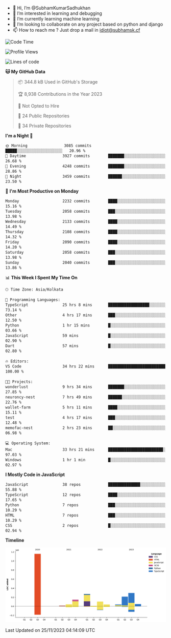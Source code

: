 - 👋 Hi, I’m @SubhamKumarSadhukhan
- 👀 I’m interested in learning and debugging
- 🌱 I’m currently learning machine learning
- 💞️ I’m looking to collaborate on any project based on python and django
- 📫 How to reach me ?
      Just drop a mail in idiot@subhamsk.cf

<!---
SubhamKumarSadhukhan/SubhamKumarSadhukhan is a ✨ special ✨ repository because its `README.md` (this file) appears on your GitHub profile.
You can click the Preview link to take a look at your changes.
--->


<!--START_SECTION:waka-->
![Code Time](http://img.shields.io/badge/Code%20Time-1%2C722%20hrs%205%20mins-blue)

![Profile Views](http://img.shields.io/badge/Profile%20Views-0-blue)

![Lines of code](https://img.shields.io/badge/From%20Hello%20World%20I%27ve%20Written-2.4%20million%20lines%20of%20code-blue)

**🐱 My GitHub Data** 

> 📦 344.8 kB Used in GitHub's Storage 
 > 
> 🏆 8,938 Contributions in the Year 2023
 > 
> 🚫 Not Opted to Hire
 > 
> 📜 24 Public Repositories 
 > 
> 🔑 34 Private Repositories 
 > 
**I'm a Night 🦉** 

```text
🌞 Morning                3085 commits        █████░░░░░░░░░░░░░░░░░░░░   20.96 % 
🌆 Daytime                3927 commits        ███████░░░░░░░░░░░░░░░░░░   26.68 % 
🌃 Evening                4248 commits        ███████░░░░░░░░░░░░░░░░░░   28.86 % 
🌙 Night                  3459 commits        ██████░░░░░░░░░░░░░░░░░░░   23.50 % 
```
📅 **I'm Most Productive on Monday** 

```text
Monday                   2232 commits        ████░░░░░░░░░░░░░░░░░░░░░   15.16 % 
Tuesday                  2058 commits        ███░░░░░░░░░░░░░░░░░░░░░░   13.98 % 
Wednesday                2133 commits        ████░░░░░░░░░░░░░░░░░░░░░   14.49 % 
Thursday                 2108 commits        ████░░░░░░░░░░░░░░░░░░░░░   14.32 % 
Friday                   2090 commits        ████░░░░░░░░░░░░░░░░░░░░░   14.20 % 
Saturday                 2058 commits        ███░░░░░░░░░░░░░░░░░░░░░░   13.98 % 
Sunday                   2040 commits        ███░░░░░░░░░░░░░░░░░░░░░░   13.86 % 
```


📊 **This Week I Spent My Time On** 

```text
🕑︎ Time Zone: Asia/Kolkata

💬 Programming Languages: 
TypeScript               25 hrs 8 mins       ██████████████████░░░░░░░   73.14 % 
Other                    4 hrs 17 mins       ███░░░░░░░░░░░░░░░░░░░░░░   12.50 % 
Python                   1 hr 15 mins        █░░░░░░░░░░░░░░░░░░░░░░░░   03.66 % 
JavaScript               59 mins             █░░░░░░░░░░░░░░░░░░░░░░░░   02.90 % 
Dart                     57 mins             █░░░░░░░░░░░░░░░░░░░░░░░░   02.80 % 

🔥 Editors: 
VS Code                  34 hrs 22 mins      █████████████████████████   100.00 % 

🐱‍💻 Projects: 
wonderlust               9 hrs 34 mins       ███████░░░░░░░░░░░░░░░░░░   27.85 % 
neuroncy-nest            7 hrs 49 mins       ██████░░░░░░░░░░░░░░░░░░░   22.76 % 
wallet-farm              5 hrs 11 mins       ████░░░░░░░░░░░░░░░░░░░░░   15.11 % 
test                     4 hrs 17 mins       ███░░░░░░░░░░░░░░░░░░░░░░   12.48 % 
memofac-nest             2 hrs 23 mins       ██░░░░░░░░░░░░░░░░░░░░░░░   06.98 % 

💻 Operating System: 
Mac                      33 hrs 21 mins      ████████████████████████░   97.03 % 
Windows                  1 hr 1 min          █░░░░░░░░░░░░░░░░░░░░░░░░   02.97 % 
```

**I Mostly Code in JavaScript** 

```text
JavaScript               38 repos            ██████████████░░░░░░░░░░░   55.88 % 
TypeScript               12 repos            ████░░░░░░░░░░░░░░░░░░░░░   17.65 % 
Python                   7 repos             ███░░░░░░░░░░░░░░░░░░░░░░   10.29 % 
HTML                     7 repos             ███░░░░░░░░░░░░░░░░░░░░░░   10.29 % 
CSS                      2 repos             █░░░░░░░░░░░░░░░░░░░░░░░░   02.94 % 
```



**Timeline**

![Lines of Code chart](https://raw.githubusercontent.com/SubhamKumarSadhukhan/SubhamKumarSadhukhan/main/assets/bar_graph.png)


 Last Updated on 25/11/2023 04:14:09 UTC
<!--END_SECTION:waka-->
